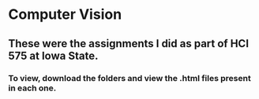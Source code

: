 
# Computer Vision

## These were the assignments I did as part of HCI 575 at Iowa State.

### To view, download the folders and view the .html files present in each one. 
